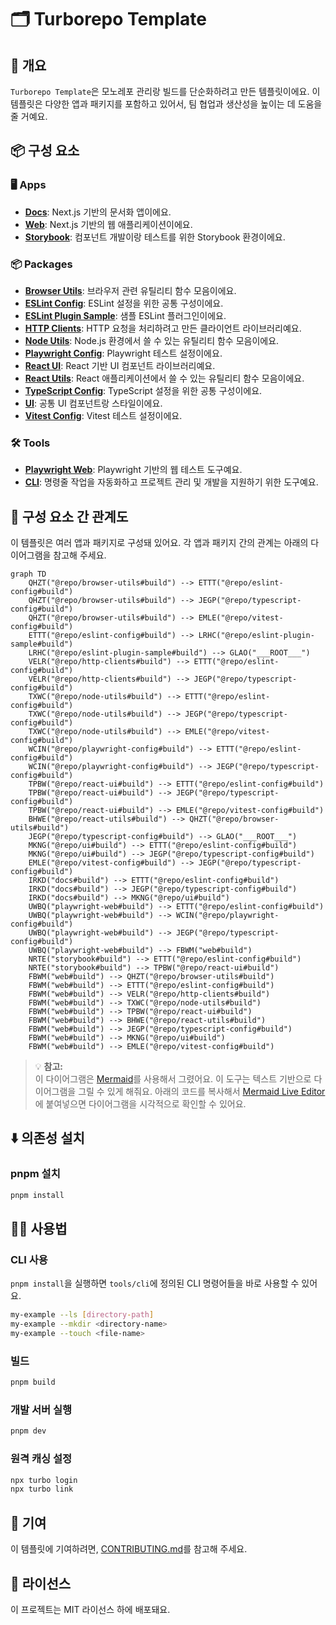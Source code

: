 # 🗂️ Turborepo Template

## 📖 개요

`Turborepo Template`은 모노레포 관리랑 빌드를 단순화하려고 만든 템플릿이에요. 이 템플릿은 다양한 앱과 패키지를 포함하고 있어서, 팀 협업과 생산성을 높이는 데 도움을 줄 거예요.

## 📦 구성 요소

### 🖥️ Apps

- **[Docs](./apps/docs)**: Next.js 기반의 문서화 앱이에요.
- **[Web](./apps/web)**: Next.js 기반의 웹 애플리케이션이에요.
- **[Storybook](./apps/storybook)**: 컴포넌트 개발이랑 테스트를 위한 Storybook 환경이에요.

### 📦 Packages

- **[Browser Utils](./packages/browser-utils)**: 브라우저 관련 유틸리티 함수 모음이에요.
- **[ESLint Config](./packages/eslint-config)**: ESLint 설정을 위한 공통 구성이에요.
- **[ESLint Plugin Sample](./packages/eslint-plugin-sample)**: 샘플 ESLint 플러그인이에요.
- **[HTTP Clients](./packages/http-clients)**: HTTP 요청을 처리하려고 만든 클라이언트 라이브러리예요.
- **[Node Utils](./packages/node-utils)**: Node.js 환경에서 쓸 수 있는 유틸리티 함수 모음이에요.
- **[Playwright Config](./packages/playwright-config)**: Playwright 테스트 설정이에요.
- **[React UI](./packages/react-ui)**: React 기반 UI 컴포넌트 라이브러리예요.
- **[React Utils](./packages/react-utils)**: React 애플리케이션에서 쓸 수 있는 유틸리티 함수 모음이에요.
- **[TypeScript Config](./packages/typescript-config)**: TypeScript 설정을 위한 공통 구성이에요.
- **[UI](./packages/ui)**: 공통 UI 컴포넌트랑 스타일이에요.
- **[Vitest Config](./packages/vitest-config)**: Vitest 테스트 설정이에요.

### 🛠️ Tools

- **[Playwright Web](./tools/playwright-web)**: Playwright 기반의 웹 테스트 도구예요.
- **[CLI](./tools/cli)**: 명령줄 작업을 자동화하고 프로젝트 관리 및 개발을 지원하기 위한 도구예요.

## 🔗 구성 요소 간 관계도

이 템플릿은 여러 앱과 패키지로 구성돼 있어요. 각 앱과 패키지 간의 관계는 아래의 다이어그램을 참고해 주세요.

```mermaid
graph TD
	QHZT("@repo/browser-utils#build") --> ETTT("@repo/eslint-config#build")
	QHZT("@repo/browser-utils#build") --> JEGP("@repo/typescript-config#build")
	QHZT("@repo/browser-utils#build") --> EMLE("@repo/vitest-config#build")
	ETTT("@repo/eslint-config#build") --> LRHC("@repo/eslint-plugin-sample#build")
	LRHC("@repo/eslint-plugin-sample#build") --> GLAO("___ROOT___")
	VELR("@repo/http-clients#build") --> ETTT("@repo/eslint-config#build")
	VELR("@repo/http-clients#build") --> JEGP("@repo/typescript-config#build")
	TXWC("@repo/node-utils#build") --> ETTT("@repo/eslint-config#build")
	TXWC("@repo/node-utils#build") --> JEGP("@repo/typescript-config#build")
	TXWC("@repo/node-utils#build") --> EMLE("@repo/vitest-config#build")
	WCIN("@repo/playwright-config#build") --> ETTT("@repo/eslint-config#build")
	WCIN("@repo/playwright-config#build") --> JEGP("@repo/typescript-config#build")
	TPBW("@repo/react-ui#build") --> ETTT("@repo/eslint-config#build")
	TPBW("@repo/react-ui#build") --> JEGP("@repo/typescript-config#build")
	TPBW("@repo/react-ui#build") --> EMLE("@repo/vitest-config#build")
	BHWE("@repo/react-utils#build") --> QHZT("@repo/browser-utils#build")
	JEGP("@repo/typescript-config#build") --> GLAO("___ROOT___")
	MKNG("@repo/ui#build") --> ETTT("@repo/eslint-config#build")
	MKNG("@repo/ui#build") --> JEGP("@repo/typescript-config#build")
	EMLE("@repo/vitest-config#build") --> JEGP("@repo/typescript-config#build")
	IRKD("docs#build") --> ETTT("@repo/eslint-config#build")
	IRKD("docs#build") --> JEGP("@repo/typescript-config#build")
	IRKD("docs#build") --> MKNG("@repo/ui#build")
	UWBQ("playwright-web#build") --> ETTT("@repo/eslint-config#build")
	UWBQ("playwright-web#build") --> WCIN("@repo/playwright-config#build")
	UWBQ("playwright-web#build") --> JEGP("@repo/typescript-config#build")
	UWBQ("playwright-web#build") --> FBWM("web#build")
	NRTE("storybook#build") --> ETTT("@repo/eslint-config#build")
	NRTE("storybook#build") --> TPBW("@repo/react-ui#build")
	FBWM("web#build") --> QHZT("@repo/browser-utils#build")
	FBWM("web#build") --> ETTT("@repo/eslint-config#build")
	FBWM("web#build") --> VELR("@repo/http-clients#build")
	FBWM("web#build") --> TXWC("@repo/node-utils#build")
	FBWM("web#build") --> TPBW("@repo/react-ui#build")
	FBWM("web#build") --> BHWE("@repo/react-utils#build")
	FBWM("web#build") --> JEGP("@repo/typescript-config#build")
	FBWM("web#build") --> MKNG("@repo/ui#build")
	FBWM("web#build") --> EMLE("@repo/vitest-config#build")
```

> 💡 **참고:**  
> 이 다이어그램은 [Mermaid](https://mermaid-js.github.io/mermaid/#/)를 사용해서 그렸어요. 이 도구는 텍스트 기반으로 다이어그램을 그릴 수 있게 해줘요. 아래의 코드를 복사해서 [Mermaid Live Editor](https://mermaid-js.github.io/mermaid-live-editor/)에 붙여넣으면 다이어그램을 시각적으로 확인할 수 있어요.

## ⬇️ 의존성 설치

### pnpm 설치

```bash
pnpm install
```

## 🧑‍💻 사용법

### CLI 사용

`pnpm install`을 실행하면 `tools/cli`에 정의된 CLI 명령어들을 바로 사용할 수 있어요.

```bash
my-example --ls [directory-path]
my-example --mkdir <directory-name>
my-example --touch <file-name>
```

### 빌드

```bash
pnpm build
```

### 개발 서버 실행

```bash
pnpm dev
```

### 원격 캐싱 설정

```bash
npx turbo login
npx turbo link
```

## 🤝 기여

이 템플릿에 기여하려면, [CONTRIBUTING.md](./CONTRIBUTING.md)를 참고해 주세요.

## 📜 라이선스

이 프로젝트는 MIT 라이선스 하에 배포돼요.
